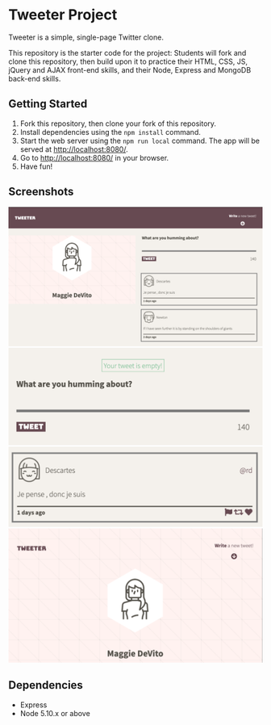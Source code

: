 # Tweeter Project

Tweeter is a simple, single-page Twitter clone.

This repository is the starter code for the project: Students will fork and clone this repository, then build upon it to practice their HTML, CSS, JS, jQuery and AJAX front-end skills, and their Node, Express and MongoDB back-end skills.

## Getting Started

1. Fork this repository, then clone your fork of this repository.
2. Install dependencies using the `npm install` command.
3. Start the web server using the `npm run local` command. The app will be served at <http://localhost:8080/>.
4. Go to <http://localhost:8080/> in your browser.
5. Have fun!

## Screenshots

!["Screenshot of desktop tweeter"](https://github.com/MaggieDeVito/tweeter/blob/master/docs/desktop-tweeter.png?raw=true)
!["Screenshot of error message](https://github.com/MaggieDeVito/tweeter/blob/master/docs/error-tweeter.png?raw=true)
!["Screenshot of tweet when hovered"](https://github.com/MaggieDeVito/tweeter/blob/master/docs/hover-tweet.png?raw=true)
!["Screenshot of tablet tweeter"](https://github.com/MaggieDeVito/tweeter/blob/master/docs/tablet-tweeter.png?raw=true)



## Dependencies

- Express
- Node 5.10.x or above
